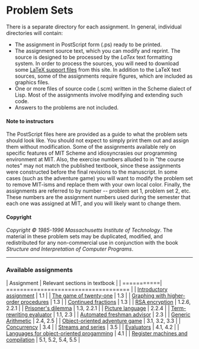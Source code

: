# Problem Sets

There is a separate directory for each assignment. In general, individual directories will contain:

*   The assignment in PostScript form (.ps) ready to be printed.
*   The assignment source text, which you can modify and reprint. The source is designed to be processed by the _LaTex_ text formatting system. In order to process the sources, you will need to download some [LaTeX support files](texstuff/latex.html) from this site. In addition to the LaTeX text sources, some of the assignments require figures, which are included as graphics files.
*   One or more files of source code (.scm) written in the Scheme dialect of Lisp. Most of the assignments involve modifying and extending such code.
*   Answers to the problems are not included.

#### Note to instructors

The PostScript files here are provided as a guide to what the problem sets should look like. You should not expect to simply print them out and assign them without modification. Some of the assignments available rely on specific features of MIT Scheme and idiosyncrasies our programming environment at MIT. Also, the exercise numbers alluded to in "the course notes" may not match the published textbook, since these assignments were constructed before the final revisions to the manuscript. In some cases (such as the adventure game) you will want to modify the problem set to remove MIT-isms and replace them with your own local color. Finally, the assignments are referred to by number -- problem set 1, problem set 2, etc. These numbers are the assignment numbers used during the semester that each one was assigned at MIT, and you will likely want to change them.<a name="copyright">

#### Copyright

_Copyright © 1985-1996 Massachusetts Institute of Technology_.
The material in these problem sets may be duplicated, modified, and redistributed for any non-commercial use in conjunction with the book _Structure and Interpretation of Computer Programs_.

* * *

### Available assignments

| Assignment | Relevant sections in textbook |
| ===========| ==================================== |
| [Introductory assignment](ps1/readme.html) | 1.1 |
| [The game of twenty-one](ps2tw1/readme.html) | 1.3 |
| [Graphing with higher-order procedures](ps2/readme.html) | 1.3 |
| [Continued fractions](ps2cnt/readme.html) | 1.3 |
| [RSA encryption](ps3/readme.html) | 1.2.6, 2.2.1 |
| [Prisoner's dilemma](ps4prs/readme.html) | 1.3, 2.2.1 |
| [Picture language](ps4hnd/readme.html) | 2.2.4 |
| [Term-rewriting evaluator](ps4/readme.html) | 1.1, 2.3 |
| [Automated freshman advisor](ps5adv/readme.html) | 2.3 |
| [Generic Arithmetic](ps5/readme.html) | 2.4, 2.5 |
| [Object-oriented adventure game](ps6/readme.html) | 3.1, 3.2, 3.3 |
| [Concurrency](ps7/readme.html) | 3.4 |
| [Streams and series](ps9/readme.html) | 3.5 |
| [Evaluators](ps8/readme.html) | 4.1, 4.2 |
| [Languages for object-oriented progamming](ps7oop/readme.html) | 4.1 |
| [Register machines and compilation](ps10/readme.html) | 5.1, 5.2, 5.4, 5.5 |
